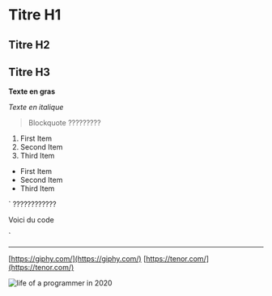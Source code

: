 # Titre H1

## Titre H2

## Titre H3

**Texte en gras**

_Texte en italique_

> Blockquote ?????????

1. First Item
2. Second Item
3. Third Item

- First Item
- Second Item
- Third Item

`
????????????

<div>
    <p>Voici du code</p>
</div>
`

---

[https://giphy.com/](https://giphy.com/)
[https://tenor.com/](https://tenor.com/)

![life of a programmer in 2020](https://tenor.com/btjZi.gif)
